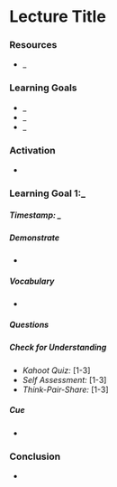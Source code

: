 # Lecture Title


### Resources
* _


### Learning Goals

* _
* _
* _


### Activation
* 


### Learning Goal 1:_
##### Timestamp: _

##### Demonstrate
* 

##### Vocabulary
* 

##### Questions 

##### Check for Understanding
* *Kahoot Quiz:* [1-3] 
* *Self Assessment:* [1-3] 
* *Think-Pair-Share:* [1-3] 

##### Cue
* 

### Conclusion 
* 